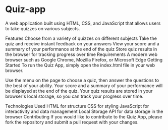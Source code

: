 # Quiz-app
A web application built using HTML, CSS, and JavaScript that allows users to take quizzes on various subjects.

Features
Choose from a variety of quizzes on different subjects
Take the quiz and receive instant feedback on your answers
View your score and a summary of your performance at the end of the quiz
Store quiz results in the browser for tracking progress over time
Requirements
A modern web browser such as Google Chrome, Mozilla Firefox, or Microsoft Edge
Getting Started
To run the Quiz App, simply open the index.html file in your web browser.

Use the menu on the page to choose a quiz, then answer the questions to the best of your ability. Your score and a summary of your performance will be displayed at the end of the quiz. Your quiz results are stored in your browser's local storage, so you can track your progress over time.

Technologies Used
HTML for structure
CSS for styling
JavaScript for interactivity and data management
Local Storage API for data storage in the browser
Contributing
If you would like to contribute to the Quiz App, please fork the repository and submit a pull request with your changes.

